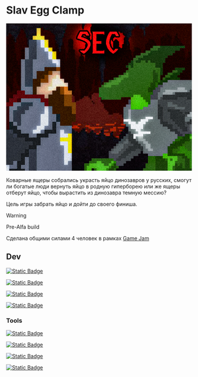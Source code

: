 
# Slav Egg Clamp

![image](/SEC.png)

Коварные ящеры собрались украсть яйцо динозавров у русских, смогут ли богатые люди вернуть яйцо в родную гиперборею или же ящеры отберут яйцо, чтобы вырастить из динозавра темную мессию?

 Цель игры забрать яйцо и дойти до своего финиша.

> [!WARNING]
> Pre-Alfa build

Сделана общими силами 4 человек в рамках [Game Jam](https://itch.io/jam/reactor-jam)

## Dev

[![Static Badge](https://img.shields.io/badge/Game_Developer-Mr.Croller-black?style=for-the-badge&labelColor=%23513B77&color=%230D1117)](https://github.com/MrCroller)

[![Static Badge](https://img.shields.io/badge/Game_Designer-Admiral4Header-black?style=for-the-badge&labelColor=F40C36&color=%230D1117)](https://github.com/Admiral4Header)

[![Static Badge](https://img.shields.io/badge/Art-ces__calasss-black?style=for-the-badge&labelColor=efd09b&color=%230D1117)](https://t.me/ces_calasss)

[![Static Badge](https://img.shields.io/badge/Sound_Designer-Granzh-black?style=for-the-badge&labelColor=f0cfe0&color=%230D1117)](https://vk.com/zhora_granzh)

### Tools

[![Static Badge](https://img.shields.io/badge/C%23-p?style=for-the-badge&color=%23682178&link=https%3A%2F%2Flearn.microsoft.com%2Fru-ru%2Fdotnet%2Fcsharp%2F)](https://learn.microsoft.com/ru-ru/dotnet/csharp/)

[![Static Badge](https://img.shields.io/badge/unity-black?style=for-the-badge&logo=unity&link=https%3A%2F%2Funity.com)](https://unity.com)

[![Static Badge](https://img.shields.io/badge/Visual_Studio-purple?style=for-the-badge&logo=visualstudio&logoColor=%23CE98FA&color=%23513B77)](https://unity.com)

[![Static Badge](https://img.shields.io/badge/Logic_Pro-black?style=for-the-badge&logo=apple&color=1B1B1D)](https://www.apple.com/logic-pro/)

  <!--
  <a href="https://unity.com" target="_blank"> 
		<img src="https://img.shields.io/badge/unity-black?style=for-the-badge&logo=unity&link=https%3A%2F%2Funity.com"
                  alt="html5"/> 
        </a>
  <a href="https://visualstudio.microsoft.com" target="_blank"> 
		<img src="https://img.shields.io/badge/Visual_Studio-purple?style=for-the-badge&logo=visualstudio&logoColor=%23CE98FA&color=%23513B77"
                  alt="html5"/> 
   </a>
   <a href="https://www.apple.com/ru/logic-pro/" target="_blank"> 
		 <img src="https://img.shields.io/badge/Logic_Pro-black?style=for-the-badge&logo=apple&color=1B1B1D"
                  alt="html5"/> 
        </a>

<img src="https://avatars.githubusercontent.com/u/116684700?v=4" alt="Express" width="50" height="50">
  -->